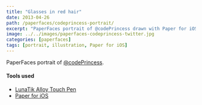 ```yaml
---
title: "Glasses in red hair"
date: 2013-04-26
path: /paperfaces/codeprincess-portrait/
excerpt: "PaperFaces portrait of @codePrincess drawn with Paper for iOS on an iPad."
image: ../../images/paperfaces-codeprincess-twitter.jpg
categories: [paperfaces]
tags: [portrait, illustration, Paper for iOS]
---
```


PaperFaces portrait of [@codePrincess](https://twitter.com/codePrincess).

#### Tools used

- [LunaTik Alloy Touch Pen](https://www.amazon.com/gp/product/B00821TR7G/ref=as_li_ss_tl?ie=UTF8&tag=mademist-20&linkCode=as2&camp=1789&creative=390957&creativeASIN=B00821TR7G)
- [Paper for iOS](https://paper.bywetransfer.com/)
